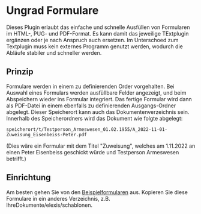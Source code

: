 # Ungrad Formulare

Dieses Plugin erlaubt das einfache und schnelle Ausfüllen von Formularen im HTML-, PUG- und PDF-Format. Es kann damit das jeweilige TExtplugin ergänzen oder je nach Anspruch auch ersetzen. Im Unterschoed zum Textplugin muss kein externes Programm genutzt werden, wodurch die Abläufe stabiler und schneller werden.

## Prinzip

Formulare werden in einem zu definierenden Order vorgehalten. Bei Auswahl eines Formulars werden ausfüllbare Felder angezeigt, und beim Abspeichern wieder ins Formular integriert. Das fertige Formular wird dann als PDF-Datei in einem ebenfalls zu definierenden Ausgangs-Ordner abgelegt. Dieser Speicherort kann auch das Dokumentenverzeichnis sein. Innerhalb des Speicherordners wird das Dokument wie folgte abgelegt:

`speicherort/t/Testperson_Armeswesen_01.02.1955/A_2022-11-01-Zuweisung_Eisenbeiss-Peter.pdf`

(Dies wäre ein Formular mit dem Titel "Zuweisung", welches am 1.11.2022 an einen Peter Eisenbeiss geschickt würde und Testperson Armeswesen betrifft.)

## Einrichtung

Am besten gehen Sie von den [Beispielformularen](https://github.com/rgwch/elexis-ungrad/tree/master/ch.elexis.ungrad.forms/rsc) aus. Kopieren Sie diese Formulare in ein anderes Verzeichnis, z.B. IhreDokumente/elexis/schablonen.

